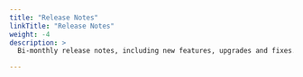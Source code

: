 ```yaml
---
title: "Release Notes"
linkTitle: "Release Notes"
weight: -4
description: >
  Bi-monthly release notes, including new features, upgrades and fixes.

---
```


